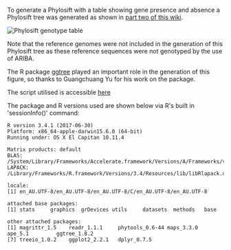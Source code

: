 To generate a Phylosift with a table showing gene presence and absence a Phylosift tree was generated as shown in [part two of this wiki](https://github.com/maxlcummins/APEC-MGEN-2018/wiki/2.-Generation-of-Phylosift-tree-and-subsequent-annotation-in-iTOL).

![Phylosift genotype table](https://github.com/maxlcummins/APEC-MGEN-2018/blob/master/Phylosift_Gene_Table.png)

Note that the reference genomes were not included in the generation of this Phylosift tree as these reference sequences were not genotyped by the use of ARIBA.

The R package [ggtree](https://github.com/GuangchuangYu) played an important role in the generation of this figure, so thanks to Guangchuang Yu for his work on the package.

The script utilised is accessible [here](https://github.com/maxlcummins/APEC-MGEN-2018/blob/master/BigChook_tree_gene_table.R)

The package and R versions used are shown below via R's built in 'sessionInfo()' command:

```
R version 3.4.1 (2017-06-30)
Platform: x86_64-apple-darwin15.6.0 (64-bit)
Running under: OS X El Capitan 10.11.4

Matrix products: default
BLAS: /System/Library/Frameworks/Accelerate.framework/Versions/A/Frameworks/vecLib.framework/Versions/A/libBLAS.dylib
LAPACK: /Library/Frameworks/R.framework/Versions/3.4/Resources/lib/libRlapack.dylib

locale:
[1] en_AU.UTF-8/en_AU.UTF-8/en_AU.UTF-8/C/en_AU.UTF-8/en_AU.UTF-8

attached base packages:
[1] stats     graphics  grDevices utils     datasets  methods   base     

other attached packages:
[1] magrittr_1.5    readr_1.1.1     phytools_0.6-44 maps_3.3.0      ape_5.1         ggtree_1.8.2   
[7] treeio_1.0.2    ggplot2_2.2.1   dplyr_0.7.5
```



